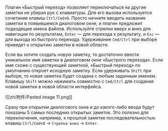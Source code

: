 Плагин «Быстрый переход» позволяет переключаться на другие заметки не убирая рук с клавиатуры. Для его вызова используется сочетание клавиш `Ctrl/Cmd+O`. Просто начните вводить название заметки в появившемся диалоговом окне, и плагин предложит подходящие имена файлов. Используйте стрелки вверх и вниз для навигации по результатам, `Enter` — для перехода к результату, и `Esc` — для выхода из быстрого перехода. Удерживание `Cmd/Ctrl` при выборе приведет к открытию заметки в новой области. 

Если вы хотите создать новую заметку, то достаточно ввести уникальное имя заметки в диалоговом окне «Быстрого перехода». Если имя схоже с существующей заметкой, «Быстрый переход» по умолчанию откроет исходную заметку. Если удерживать `Shift` при выборе, то новая заметка будет создана с любым заданным именем. Клавишу `Shift` можно нажимать совместно с `Cmd/Ctrl` для создания новой заметки в новой области интерфейса.

![[zh/附件/Pasted image 11.png]]

Сразу при открытии диалогового окна и до какого-либо ввода будут показаны 5 самых последних открытых заметок. Это полезно для переключения, например, к прошлой заметке последовательностью клавиш `Ctrl/Cmd+O` -> `Стрелка вниз` -> `Enter`.